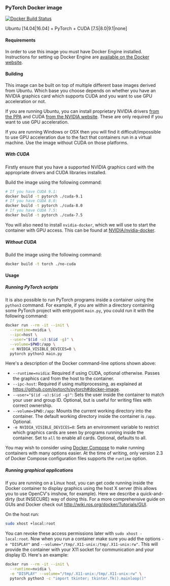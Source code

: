 ### PyTorch Docker image

[![Docker Build Status](https://img.shields.io/docker/build/anibali/pytorch.svg)](https://hub.docker.com/r/anibali/pytorch/)

Ubuntu [14.04|16.04] + PyTorch + CUDA [7.5|8.0|9.1|none]

#### Requirements

In order to use this image you must have Docker Engine installed. Instructions
for setting up Docker Engine are
[available on the Docker website](https://docs.docker.com/engine/installation/).

#### Building

This image can be built on top of multiple different base images derived from
Ubuntu. Which base you choose depends on whether you have an NVIDIA
graphics card which supports CUDA and you want to use GPU acceleration or not.

If you are running Ubuntu, you can install proprietary NVIDIA drivers
[from the PPA](https://launchpad.net/~graphics-drivers/+archive/ubuntu/ppa)
and CUDA [from the NVIDIA website](https://developer.nvidia.com/cuda-downloads).
These are only required if you want to use GPU acceleration.

If you are running Windows or OSX then you will find it difficult/impossible to
use GPU acceleration due to the fact that containers run in a virtual machine.
Use the image without CUDA on those platforms.

##### With CUDA

Firstly ensure that you have a supported NVIDIA graphics card with the
appropriate drivers and CUDA libraries installed.

Build the image using the following command:

```sh
# If you have CUDA 9.1:
docker build -t pytorch ./cuda-9.1
# If you have CUDA 8.0:
docker build -t pytorch ./cuda-8.0
# If you have CUDA 7.5:
docker build -t pytorch ./cuda-7.5
```

You will also need to install `nvidia-docker`, which we will use to start the
container with GPU access. This can be found at
[NVIDIA/nvidia-docker](https://github.com/NVIDIA/nvidia-docker).

##### Without CUDA

Build the image using the following command:

```sh
docker build -t torch ./no-cuda
```

#### Usage

##### Running PyTorch scripts

It is also possible to run PyTorch programs inside a container using the
`python3` command. For example, if you are within a directory containing
some PyTorch project with entrypoint `main.py`, you could run it with
the following command:

```sh
docker run --rm -it --init \
  --runtime=nvidia \
  --ipc=host \
  --user="$(id -u):$(id -g)" \
  --volume=$PWD:/app \
  -e NVIDIA_VISIBLE_DEVICES=0 \
  pytorch python3 main.py
```

Here's a description of the Docker command-line options shown above:

* `--runtime=nvidia`: Required if using CUDA, optional otherwise. Passes the
  graphics card from the host to the container.
* `--ipc-host`: Required if using multiprocessing, as explained at
  https://github.com/pytorch/pytorch#docker-image.
* `--user="$(id -u):$(id -g)"`: Sets the user inside the container to match your
  user and group ID. Optional, but is useful for writing files with correct
  ownership.
* `--volume=$PWD:/app`: Mounts the current working directory into the container.
  The default working directory inside the container is `/app`. Optional.
* `-e NVIDIA_VISIBLE_DEVICES=0`: Sets an environment variable to restrict which
  graphics cards are seen by programs running inside the container. Set to `all`
  to enable all cards. Optional, defaults to all.

You may wish to consider using [Docker Compose](https://docs.docker.com/compose/)
to make running containers with many options easier. At the time of writing,
only version 2.3 of Docker Compose configuration files supports the `runtime`
option.

##### Running graphical applications

If you are running on a Linux host, you can get code running inside the Docker
container to display graphics using the host X server (this allows you to use
OpenCV's imshow, for example). Here we describe a quick-and-dirty (but INSECURE)
way of doing this. For a more comprehensive guide on GUIs and Docker check out
http://wiki.ros.org/docker/Tutorials/GUI.

On the host run:

```sh
sudo xhost +local:root
```

You can revoke these access permissions later with `sudo xhost -local:root`.
Now when you run a container make sure you add the options `-e "DISPLAY"` and
`--volume="/tmp/.X11-unix:/tmp/.X11-unix:rw"`. This will provide the container
with your X11 socket for communication and your display ID. Here's an
example:

```sh
docker run --rm -it --init \
  --runtime=nvidia \
  -e "DISPLAY" --volume="/tmp/.X11-unix:/tmp/.X11-unix:rw" \
  pytorch python3 -c "import tkinter; tkinter.Tk().mainloop()"
```
